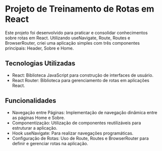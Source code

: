# Projeto de Treinamento de Rotas em React
Este projeto foi desenvolvido para praticar e consolidar conhecimentos sobre rotas em React. Utilizando useNavigate, Route, Routes e BrowserRouter, criei uma aplicação simples com três componentes principais: Header, Sobre e Home.

## Tecnologias Utilizadas
* React: Biblioteca JavaScript para construção de interfaces de usuário.
* React Router: Biblioteca para gerenciamento de rotas em aplicações React.

## Funcionalidades
* Navegação entre Páginas: Implementação de navegação dinâmica entre as páginas Home e Sobre.
* Componentização: Utilização de componentes reutilizáveis para estruturar a aplicação.
* Hook useNavigate: Para realizar navegações programáticas.
* Configuração de Rotas: Uso de Route, Routes e BrowserRouter para definir e gerenciar rotas na aplicação.
